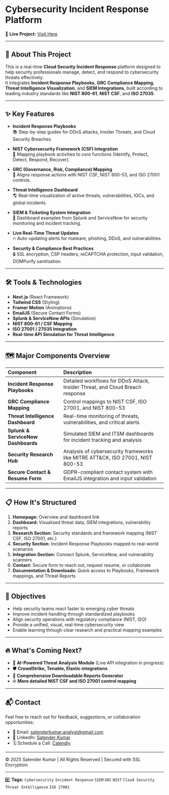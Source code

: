 # Cybersecurity Incident Response Platform

🚀 **Live Project:** [Visit Here](https://v0-cybersecurity-incident-response.vercel.app/)

---

## 📖 About This Project

This is a real-time **Cloud Security Incident Response** platform designed to help security professionals manage, detect, and respond to cybersecurity threats effectively.  
It integrates **Incident Response Playbooks**, **GRC Compliance Mapping**, **Threat Intelligence Visualization**, and **SIEM Integrations**, built according to leading industry standards like **NIST 800-61**, **NIST CSF**, and **ISO 27035**.

---

## ✨ Key Features

- **Incident Response Playbooks**  
  📚 Step-by-step guides for DDoS attacks, Insider Threats, and Cloud Security Breaches.

- **NIST Cybersecurity Framework (CSF) Integration**  
  📜 Mapping playbook activities to core functions (Identify, Protect, Detect, Respond, Recover).

- **GRC (Governance, Risk, Compliance) Mapping**  
  🔗 Aligns response actions with NIST CSF, NIST 800-53, and ISO 27001 controls.

- **Threat Intelligence Dashboard**  
  🌎 Real-time visualization of active threats, vulnerabilities, IOCs, and global incidents.

- **SIEM & Ticketing System Integration**  
  🔧 Dashboard examples from Splunk and ServiceNow for security monitoring and incident tracking.

- **Live Real-Time Threat Updates**  
  🔥 Auto-updating alerts for malware, phishing, DDoS, and vulnerabilities.

- **Security & Compliance Best Practices**  
  🔒 SSL encryption, CSP headers, reCAPTCHA protection, input validation, DOMPurify sanitization.

---

## 🛠️ Tools & Technologies

- **Next.js** (React Framework)
- **Tailwind CSS** (Styling)
- **Framer Motion** (Animations)
- **EmailJS** (Secure Contact Forms)
- **Splunk & ServiceNow APIs** (Simulation)
- **NIST 800-61 / CSF Mapping**
- **ISO 27001 / 27035 Integration**
- **Real-time API Simulation for Threat Intelligence**

---

## 🗺️ Major Components Overview

| Component                     | Description                                                                              |
|:-------------------------------|:-----------------------------------------------------------------------------------------|
| **Incident Response Playbooks** | Detailed workflows for DDoS Attack, Insider Threat, and Cloud Breach response           |
| **GRC Compliance Mapping**     | Control mappings to NIST CSF, ISO 27001, and NIST 800-53                                 |
| **Threat Intelligence Dashboard** | Real-time monitoring of threats, vulnerabilities, and critical alerts                  |
| **Splunk & ServiceNow Dashboards** | Simulated SIEM and ITSM dashboards for incident tracking and analysis                   |
| **Security Research Hub**      | Analysis of cybersecurity frameworks like MITRE ATT&CK, ISO 27001, NIST 800-53          |
| **Secure Contact & Resume Form**| GDPR-compliant contact system with EmailJS integration and input validation             |

---

## 📋 How It's Structured

1. **Homepage:** Overview and dashboard link
2. **Dashboard:** Visualized threat data, SIEM integrations, vulnerability reports
3. **Research Section:** Security standards and framework mapping (NIST CSF, ISO 27001, etc.)
4. **Security Section:** Incident Response Playbooks mapped to real-world scenarios
5. **Integration Section:** Connect Splunk, ServiceNow, and vulnerability scanners
6. **Contact:** Secure form to reach out, request resume, or collaborate
7. **Documentation & Downloads:** Quick access to Playbooks, Framework mappings, and Threat Reports

---

## 🎯 Objectives

- Help security teams react faster to emerging cyber threats
- Improve incident handling through standardized playbooks
- Align security operations with regulatory compliance (NIST, ISO)
- Provide a unified, visual, real-time cybersecurity view
- Enable learning through clear research and practical mapping examples

---

## 🔥 What's Coming Next?

- 🧠 **AI-Powered Threat Analysis Module** (Live API integration in progress)
- 🛡️ **CrowdStrike, Tenable, Elastic integrations**
- 📄 **Comprehensive Downloadable Reports Generator**
- 🌐 **More detailed NIST CSF and ISO 27001 control mapping**

---

## 📬 Contact

Feel free to reach out for feedback, suggestions, or collaboration opportunities:

- 📧 Email: [satenderkumar.analyst@gmail.com](mailto:satenderkumar.analyst@gmail.com)
- 💼 LinkedIn: [Satender Kumar](https://linkedin.com/in/satender-kumar3024)
- 🗓️ Schedule a Call: [Calendly](https://calendly.com/)

---

© 2025 Satender Kumar | All Rights Reserved | Secured with SSL Encryption

---

#️⃣ **Tags:** `Cybersecurity` `Incident Response` `SIEM` `GRC` `NIST` `Cloud Security` `Threat Intelligence` `ISO 27001`
